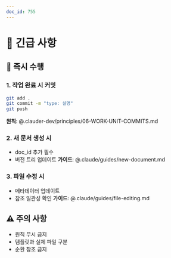 ```yaml
---
doc_id: 755
---
```


# 🚨 긴급 사항

## 🔴 즉시 수행

### 1. 작업 완료 시 커밋
```bash
git add .
git commit -m "type: 설명"
git push
```
**원칙**: @.clauder-dev/principles/06-WORK-UNIT-COMMITS.md

### 2. 새 문서 생성 시
- doc_id 추가 필수
- 버전 트리 업데이트
**가이드**: @.claude/guides/new-document.md

### 3. 파일 수정 시
- 메타데이터 업데이트
- 참조 일관성 확인
**가이드**: @.claude/guides/file-editing.md

## ⚠️ 주의 사항
- 원칙 무시 금지
- 템플릿과 실제 파일 구분
- 순환 참조 금지